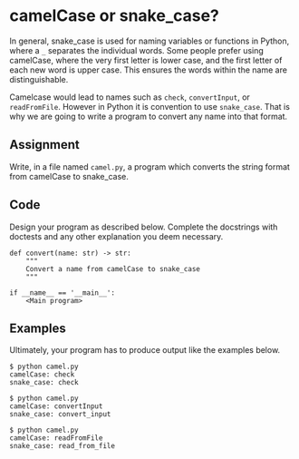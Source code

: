 # camelCase or snake_case?

In general, snake_case is used for naming variables or functions in Python, where a `_` separates the individual words. Some people prefer using camelCase, where the very first letter is lower case, and the first letter of each new word is upper case. This ensures the words within the name are distinguishable.

Camelcase would lead to names such as `check`, `convertInput`, or `readFromFile`. However in Python it is convention to use `snake_case`. That is why we are going to write a program to convert any name into that format.


## Assignment

Write, in a file named `camel.py`, a program which converts the string format from camelCase to snake_case.

## Code

Design your program as described below. Complete the docstrings with doctests and any other explanation you deem necessary.

    def convert(name: str) -> str:
        """
        Convert a name from camelCase to snake_case
        """

    if __name__ == '__main__':
        <Main program>

## Examples

Ultimately, your program has to produce output like the examples below.

    $ python camel.py
    camelCase: check
    snake_case: check

    $ python camel.py
    camelCase: convertInput
    snake_case: convert_input

    $ python camel.py
    camelCase: readFromFile
    snake_case: read_from_file
